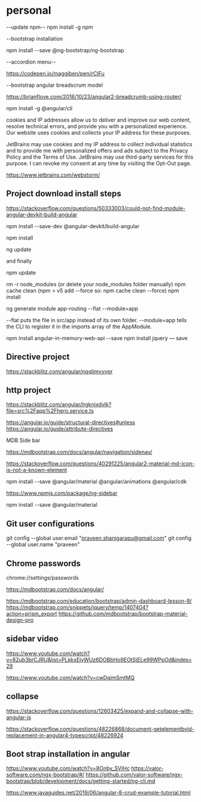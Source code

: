 # personal
--update npm--
npm install -g npm


--bootstrap installation

npm install --save @ng-bootstrap/ng-bootstrap

--accordion menu--

https://codepen.io/maggiben/pen/rCIFu

--bootstrap angular breadscrum model

https://brianflove.com/2016/10/23/angular2-breadcrumb-using-router/

npm install -g @angular/cli



cookies and IP addresses allow us to deliver and improve our web content, resolve technical errors, and provide you with a personalized experience. Our website uses cookies and collects your IP address for these purposes.

JetBrains may use cookies and my IP address to
collect individual statistics and to provide me with
personalized offers and ads subject to the Privacy
Policy and the Terms of Use. JetBrains may use
third-party services for this purpose. I can revoke
my consent at any time by visiting the Opt-Out page.


https://www.jetbrains.com/webstorm/

Project download install steps
-------------------------------

https://stackoverflow.com/questions/50333003/could-not-find-module-angular-devkit-build-angular

npm install --save-dev @angular-devkit/build-angular

npm install

ng update

and finally

npm update

rm -r node_modules (or delete your node_modules folder manually)
npm cache clean (npm > v5 add --force so: npm cache clean --force)
npm install

ng generate module app-routing --flat --module=app

--flat puts the file in src/app instead of its own folder.
--module=app tells the CLI to register it in the imports array of the AppModule.

npm install angular-in-memory-web-api --save
npm install jquery — save

Directive project
------------------
https://stackblitz.com/angular/nqqljmvyvpr


http project
-------------

https://stackblitz.com/angular/lrgknjxdvlk?file=src%2Fapp%2Fhero.service.ts

https://angular.io/guide/structural-directives#unless
https://angular.io/guide/attribute-directives


MDB Side bar

https://mdbootstrap.com/docs/angular/navigation/sidenav/

https://stackoverflow.com/questions/40291225/angular2-material-md-icon-is-not-a-known-element

npm install --save @angular/material @angular/animations @angular/cdk

https://www.npmjs.com/package/ng-sidebar


npm install --save @angular/material

Git user configurations
------------------------

  git config --global user.email "praveen.shanigarapu@gmail.com"
  git config --global user.name "praveen"
  
  
  Chrome passwords
  -----------------
  
  chrome://settings/passwords
  
  https://mdbootstrap.com/docs/angular/
  
  https://mdbootstrap.com/education/bootstrap/admin-dashboard-lesson-9/
  https://mdbootstrap.com/snippets/jquery/temp/1407404?action=prism_export
  https://github.com/mdbootstrap/bootstrap-material-design-pro


sidebar video
--------------

https://www.youtube.com/watch?v=82ub3brCJRU&list=PLkkxEjvWUz6DOBbHo9EOtSjELe99WPpOd&index=29

https://www.youtube.com/watch?v=cwDqjmSmtMQ

collapse 
--------
https://stackoverflow.com/questions/12603425/expand-and-collapse-with-angular-js

https://stackoverflow.com/questions/48226868/document-getelementbyid-replacement-in-angular4-typescript/48226924

Boot strap installation in angular
----------------------------------
https://www.youtube.com/watch?v=8Onby_SVIHc
https://valor-software.com/ngx-bootstrap/#/
https://github.com/valor-software/ngx-bootstrap/blob/development/docs/getting-started/ng-cli.md

https://www.javaguides.net/2019/06/angular-8-crud-example-tutorial.html


